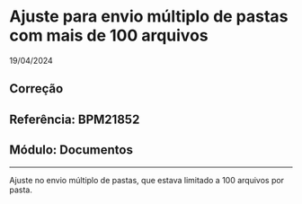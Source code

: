 # Ajuste para envio múltiplo de pastas com mais de 100 arquivos
19/04/2024
## Correção
## Referência: BPM21852
## Módulo: Documentos
***

Ajuste no envio múltiplo de pastas, que estava limitado a 100 arquivos por pasta.